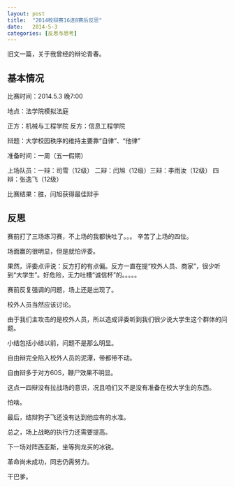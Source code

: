 ```yaml
---
layout: post
title:  "2014校辩赛16进8赛后反思"
date:   2014-5-3
categories: [反思与思考]
---
```

旧文一篇，关于我曾经的辩论青春。

## 基本情况

比赛时间：2014.5.3 晚7:00

地点：法学院模拟法庭

正方：机械与工程学院  反方：信息工程学院

辩题：大学校园秩序的维持主要靠“自律”、“他律”

准备时间：一周（五一假期）

上场队员：一辩：司雪（12级） 二辩：闫旭（12级）三辩：李雨汝（12级） 四辩：张逸飞（12级）

比赛结果：胜，闫旭获得最佳辩手

## 反思

赛前打了三场练习赛，不上场的我都快吐了。。。
辛苦了上场的四位。


场面赢的很明显，但是就怕评委。

果然，评委点评说：反方打的有点偏。反方一直在提“校外人员、商家”，很少听到“大学生”。好危险，无力吐槽“诚信杯”的。。。。。



赛前反复强调的问题，场上还是出现了。

校外人员当然应该讨论。

由于我们主攻击的是校外人员，所以造成评委听到我们很少说大学生这个群体的问题。

小结包括小结以前，问题不是那么明显。

自由辩完全陷入校外人员的泥潭，带都带不动。

自由辩多于对方60S，鞭尸效果不明显。

这点一四辩没有拉战场的意识，况且咱们又不是没有准备在校大学生的东西。

怕啥。



最后，结辩狗子飞还没有达到他应有的水准。



总之，场上战略的执行力还需要提高。



下一场对阵西亚斯，坐等狗龙买的冰锐。

革命尚未成功，同志仍需努力。

干巴爹。
